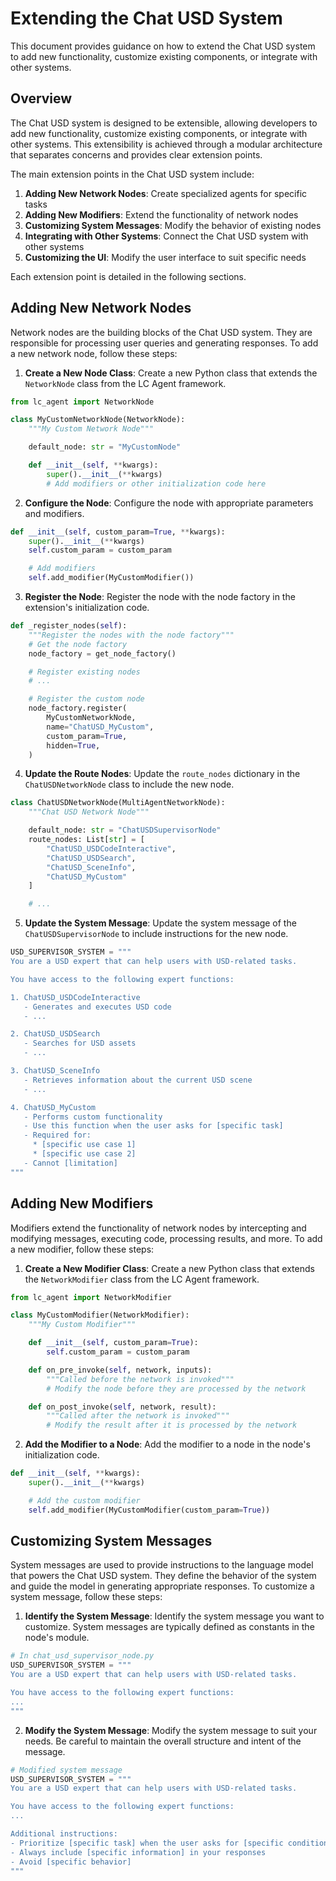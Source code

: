 # Extending the Chat USD System

This document provides guidance on how to extend the Chat USD system to add new functionality, customize existing components, or integrate with other systems.

## Overview

The Chat USD system is designed to be extensible, allowing developers to add new functionality, customize existing components, or integrate with other systems. This extensibility is achieved through a modular architecture that separates concerns and provides clear extension points.

The main extension points in the Chat USD system include:

1. **Adding New Network Nodes**: Create specialized agents for specific tasks
2. **Adding New Modifiers**: Extend the functionality of network nodes
3. **Customizing System Messages**: Modify the behavior of existing nodes
4. **Integrating with Other Systems**: Connect the Chat USD system with other systems
5. **Customizing the UI**: Modify the user interface to suit specific needs

Each extension point is detailed in the following sections.

## Adding New Network Nodes

Network nodes are the building blocks of the Chat USD system. They are responsible for processing user queries and generating responses. To add a new network node, follow these steps:

1. **Create a New Node Class**: Create a new Python class that extends the `NetworkNode` class from the LC Agent framework.

```python
from lc_agent import NetworkNode

class MyCustomNetworkNode(NetworkNode):
    """My Custom Network Node"""

    default_node: str = "MyCustomNode"

    def __init__(self, **kwargs):
        super().__init__(**kwargs)
        # Add modifiers or other initialization code here
```

2. **Configure the Node**: Configure the node with appropriate parameters and modifiers.

```python
def __init__(self, custom_param=True, **kwargs):
    super().__init__(**kwargs)
    self.custom_param = custom_param

    # Add modifiers
    self.add_modifier(MyCustomModifier())
```

3. **Register the Node**: Register the node with the node factory in the extension's initialization code.

```python
def _register_nodes(self):
    """Register the nodes with the node factory"""
    # Get the node factory
    node_factory = get_node_factory()

    # Register existing nodes
    # ...

    # Register the custom node
    node_factory.register(
        MyCustomNetworkNode,
        name="ChatUSD_MyCustom",
        custom_param=True,
        hidden=True,
    )
```

4. **Update the Route Nodes**: Update the `route_nodes` dictionary in the `ChatUSDNetworkNode` class to include the new node.

```python
class ChatUSDNetworkNode(MultiAgentNetworkNode):
    """Chat USD Network Node"""

    default_node: str = "ChatUSDSupervisorNode"
    route_nodes: List[str] = [
        "ChatUSD_USDCodeInteractive",
        "ChatUSD_USDSearch",
        "ChatUSD_SceneInfo",
        "ChatUSD_MyCustom"
    ]

    # ...
```

5. **Update the System Message**: Update the system message of the `ChatUSDSupervisorNode` to include instructions for the new node.

```python
USD_SUPERVISOR_SYSTEM = """
You are a USD expert that can help users with USD-related tasks.

You have access to the following expert functions:

1. ChatUSD_USDCodeInteractive
   - Generates and executes USD code
   - ...

2. ChatUSD_USDSearch
   - Searches for USD assets
   - ...

3. ChatUSD_SceneInfo
   - Retrieves information about the current USD scene
   - ...

4. ChatUSD_MyCustom
   - Performs custom functionality
   - Use this function when the user asks for [specific task]
   - Required for:
     * [specific use case 1]
     * [specific use case 2]
   - Cannot [limitation]
"""
```

## Adding New Modifiers

Modifiers extend the functionality of network nodes by intercepting and modifying messages, executing code, processing results, and more. To add a new modifier, follow these steps:

1. **Create a New Modifier Class**: Create a new Python class that extends the `NetworkModifier` class from the LC Agent framework.

```python
from lc_agent import NetworkModifier

class MyCustomModifier(NetworkModifier):
    """My Custom Modifier"""

    def __init__(self, custom_param=True):
        self.custom_param = custom_param

    def on_pre_invoke(self, network, inputs):
        """Called before the network is invoked"""
        # Modify the node before they are processed by the network

    def on_post_invoke(self, network, result):
        """Called after the network is invoked"""
        # Modify the result after it is processed by the network
```

2. **Add the Modifier to a Node**: Add the modifier to a node in the node's initialization code.

```python
def __init__(self, **kwargs):
    super().__init__(**kwargs)

    # Add the custom modifier
    self.add_modifier(MyCustomModifier(custom_param=True))
```

## Customizing System Messages

System messages are used to provide instructions to the language model that powers the Chat USD system. They define the behavior of the system and guide the model in generating appropriate responses. To customize a system message, follow these steps:

1. **Identify the System Message**: Identify the system message you want to customize. System messages are typically defined as constants in the node's module.

```python
# In chat_usd_supervisor_node.py
USD_SUPERVISOR_SYSTEM = """
You are a USD expert that can help users with USD-related tasks.

You have access to the following expert functions:
...
"""
```

2. **Modify the System Message**: Modify the system message to suit your needs. Be careful to maintain the overall structure and intent of the message.

```python
# Modified system message
USD_SUPERVISOR_SYSTEM = """
You are a USD expert that can help users with USD-related tasks.

You have access to the following expert functions:
...

Additional instructions:
- Prioritize [specific task] when the user asks for [specific condition]
- Always include [specific information] in your responses
- Avoid [specific behavior]
"""
```

